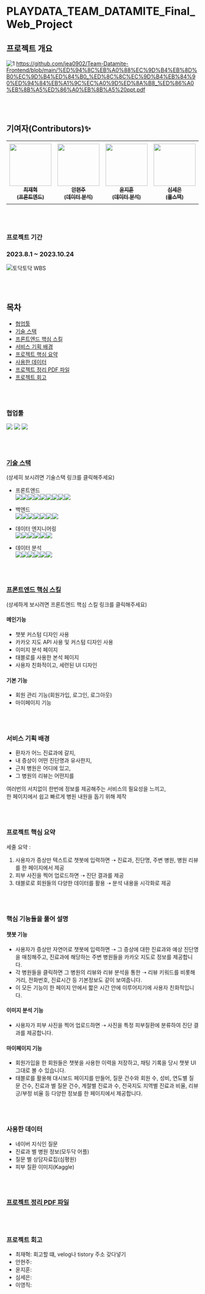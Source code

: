 # PLAYDATA_TEAM_DATAMITE_Final_Web_Project

## 프로젝트 개요
![1](https://github.com/jea0902/Team-Datamite-Frontend/assets/62950552/b4f99ad0-3ab2-49f0-84c6-52713c08e5c6)
https://github.com/jea0902/Team-Datamite-Frontend/blob/main/%ED%94%8C%EB%A0%88%EC%9D%B4%EB%8D%B0%EC%9D%B4%ED%84%B0_%ED%8C%8C%EC%9D%B4%EB%84%90%ED%94%84%EB%A1%9C%EC%A0%9D%ED%8A%B8_%ED%86%A0%EB%8B%A5%ED%86%A0%EB%8B%A5%20ppt.pdf

<br /><br />

## 기여자(Contributors)✨
<table>
  <tr>
    <td align="center"><a href="https://github.com/jea0902"><img src="https://avatars.githubusercontent.com/u/62950552?v=4" width="110px;" alt=""><br /><sub><b>최재혁</b> <br /> <b>(프론트엔드)</b></sub></td>
    <td align="center"><a href="https://github.com/AhnHz"><img src="https://avatars.githubusercontent.com/u/132975657?v=4" width="110px;" alt=""><br /><sub><b>안현주</b> <br /> <b>(데이터 분석)</b></sub></td>
    <td align="center"><a href="https://github.com/YoonJJuny"><img src="https://avatars.githubusercontent.com/u/134353451?v=4" width="110px;" alt=""><br /><sub><b>윤지훈</b> <br /> <b>(데이터 분석)</b></sub></td>
    <td align="center"><a href="https://github.com/sennee"><img src="https://avatars.githubusercontent.com/u/137972957?v=4" width="110px;" alt=""><br /><sub><b>심세은</b> <br /> <b>(풀스택)</b></sub></td>
    <td align="center"><a href="https://github.com/lee-young-jik"><img src="https://avatars.githubusercontent.com/u/91588673?v=4" width="120px;" alt=""><br /><sub><b>이영직</b> <br /> <b>(데이터 엔지니어링)</b></sub></td>
  </tr>
</table>

<br /><br />

### 프로젝트 기간
### 2023.8.1 ~ 2023.10.24
![토닥토닥 WBS](https://github.com/jea0902/Team-Datamite-Frontend/assets/62950552/59e5acb6-e04c-4d86-910a-77652204f52f)


<br /><br />

## 목차
- [협업툴](#협업툴)
- [기술 스택](#기술-스택)
- [프론트엔드 핵심 스킬](#프론트엔드-핵심-스킬)
- [서비스 기획 배경](#서비스-기획-배경)
- [프로젝트 핵심 요약](#프로젝트-핵심-요약)
- [사용한 데이터](#사용한-데이터)
- [프로젝트 정리 PDF 파일](#프로젝트-정리-PDF-파일)
- [프로젝트 회고](#프로젝트-회고)

<br /><br />

### 협업툴
<img src="https://img.shields.io/badge/Slack-4A154B?style=for-the-badge&logo=Slack&logoColor=white"> <img src="https://img.shields.io/badge/Notion-44C1C5?style=for-the-badge&logo=Notion&logoColor=white">
<img src="https://img.shields.io/badge/GitHub-2088FF?style=for-the-badge&logo=GitHub&logoColor=white">

<br /><br />

### [기술 스택](https://github.com/jea0902/Team-Datamite-Frontend/blob/main/technical_stack_only.pdf)
(상세히 보시려면 기술스택 링크를 클릭해주세요)

- 프론트엔드 <br />
<img src="https://img.shields.io/badge/react-61DAFB?style=for-the-badge&logo=react&logoColor=white"><img src="https://img.shields.io/badge/bootstrap-7952B3?style=for-the-badge&logo=bootstrap&logoColor=white"><img src="https://img.shields.io/badge/kakao-FFCD00?style=for-the-badge&logo=kakao&logoColor=white"><img src="https://img.shields.io/badge/reacthookform-EC5990?style=for-the-badge&logo=reacthookform&logoColor=white"><img src="https://img.shields.io/badge/axios-5A29E4?style=for-the-badge&logo=axios&logoColor=white"><img src="https://img.shields.io/badge/mui-007FFF?style=for-the-badge&logo=mui&logoColor=white"><img src="https://img.shields.io/badge/html5-E34F26?style=for-the-badge&logo=html5&logoColor=white"><img src="https://img.shields.io/badge/css3-1572B6?style=for-the-badge&logo=css3&logoColor=white"><img src="https://img.shields.io/badge/javascript-F7DF1E?style=for-the-badge&logo=javascript&logoColor=white">

- 백엔드 <br />
<img src="https://img.shields.io/badge/springboot-6DB33F?style=for-the-badge&logo=springboot&logoColor=white"><img src="https://img.shields.io/badge/amazonec2-FF9900?style=for-the-badge&logo=amazonec2&logoColor=white"><img src="https://img.shields.io/badge/jsonwebtokens-5586A4?style=for-the-badge&logo=jsonwebtokens&logoColor=white"><img src="https://img.shields.io/badge/redis-DC382D?style=for-the-badge&logo=redis&logoColor=white"><img src="https://img.shields.io/badge/fastapi-FF282D?style=for-the-badge&logo=fastapi&logoColor=white"><img src="https://img.shields.io/badge/mysql-4479A1?style=for-the-badge&logo=mysql&logoColor=white"><img src="https://img.shields.io/badge/gmail-EA4335?style=for-the-badge&logo=gmail&logoColor=white">

- 데이터 엔지니어링 <br />
<img src="https://img.shields.io/badge/apachespark-E25A1C?style=for-the-badge&logo=apachespark&logoColor=white"><img src="https://img.shields.io/badge/pandas-150458?style=for-the-badge&logo=pandas&logoColor=white"><img src="https://img.shields.io/badge/apacheairflow-017CEE?style=for-the-badge&logo=apacheairflow&logoColor=white"><img src="https://img.shields.io/badge/numpy-013243?style=for-the-badge&logo=numpy&logoColor=white"><img src="https://img.shields.io/badge/amazon S3-FF9900?style=for-the-badge&logo=amazon&logoColor=white"><img src="https://img.shields.io/badge/docker-2496ED?style=for-the-badge&logo=docker&logoColor=white">

- 데이터 분석 <br />
<img src="https://img.shields.io/badge/tableau-E97627?style=for-the-badge&logo=tableau&logoColor=white"><img src="https://img.shields.io/badge/pandas-150458?style=for-the-badge&logo=pandas&logoColor=white"><img src="https://img.shields.io/badge/tensorflow-FF6F00?style=for-the-badge&logo=tensorflow&logoColor=white"><img src="https://img.shields.io/badge/scikitlearn-149EF2?style=for-the-badge&logo=scikitlearn&logoColor=white"><img src="https://img.shields.io/badge/selenium-43B02A?style=for-the-badge&logo=selenium&logoColor=white"><img src="https://img.shields.io/badge/pytorch-EE4C2C?style=for-the-badge&logo=pytorch&logoColor=white">

<br /><br />

### [프론트엔드 핵심 스킬]()
(상세하게 보시려면 프론트엔드 핵심 스킬 링크를 클릭해주세요)
#### 메인기능
- 챗봇 커스텀 디자인 사용
- 카카오 지도 API 사용 및 커스텀 디자인 사용
- 이미지 분석 페이지
- 태블로를 사용한 본석 페이지
- 사용자 친화적이고, 세련된 UI 디자인

#### 기본 기능
- 회원 관리 기능(회원가입, 로그인, 로그아웃)
- 마이페이지 기능

<br /><br />

### 서비스 기획 배경
- 환자가 어느 진료과에 갈지,
- 내 증상이 어떤 진단명과 유사한지,
- 근처 병원은 어디에 있고,
- 그 병원의 리뷰는 어떤지를 <br />

여러번의 서치없이 한번에 정보를 제공해주는 서비스의 필요성을 느끼고,<br /> 한 페이지에서 쉽고 빠르게 병원 내원을 돕기 위해 제작

<br /><br />

### 프로젝트 핵심 요약

세줄 요약 : <br />
 1. 사용자가 증상만 텍스트로 챗봇에 입력하면 ➝ 진료과, 진단명, 주변 병원, 병원 리뷰를 한 페이지에서 제공
 2. 피부 사진을 찍어 업로드하면 ➝ 진단 결과를 제공
 3. 태블로로 회원들의 다양한 데이터를 활용 ➝ 분석 내용을 시각화로 제공

<br /><br />

### 핵심 기능들을 풀어 설명

#### 챗봇 기능
- 사용자가 증상만 자연어로 챗봇에 입력하면 ➝ 그 증상에 대한 진료과와 예상 진단명을 매칭해주고, 진료과에 해당하는 주변 병원들을 카카오 지도로 정보를 제공합니다.
- 각 병원들을 클릭하면 그 병원의 리뷰와 리뷰 분석을 통한 ➝  리뷰 키워드를 비롯해 거리, 전화번호, 진료시간 등 기본정보도 같이 보여줍니다.
- 이 모든 기능이 한 페이지 안에서 짧은 시간 안에 이루어지기에 사용자 친화적입니다.
#### 이미지 분석 기능
- 사용자가 피부 사진을 찍어 업로드하면 ➝ 사진을 특정 피부질환에 분류하여 진단 결과를 제공합니다.
#### 마이페이지 기능
- 회원가입을 한 회원들은 챗봇을 사용한 이력을 저장하고, 채팅 기록을 당시 챗봇 UI 그대로 볼 수 있습니다.
- 태블로를 활용해 대시보드 페이지를 만들어, 질문 건수와 회원 수, 성비, 연도별 질문 건수, 진료과 별 질문 건수, 계절별 진료과 수, 전국지도 지역별 진료과 비율, 리뷰 긍/부정 비율 등 다양한 정보를 한 페이지에서 제공합니다.

<br /><br />

### 사용한 데이터
- 네이버 지식인 질문
- 진료과 별 병원 정보(모두닥 어플)
- 질문 별 상담자료집(심평원)
- 피부 질환 이미지(Kaggle)

<br /><br />

### [프로젝트 정리 PDF 파일](https://github.com/jea0902/Team-Datamite-Frontend/blob/main/%ED%94%8C%EB%A0%88%EC%9D%B4%EB%8D%B0%EC%9D%B4%ED%84%B0_%ED%8C%8C%EC%9D%B4%EB%84%90%ED%94%84%EB%A1%9C%EC%A0%9D%ED%8A%B8_%ED%86%A0%EB%8B%A5%ED%86%A0%EB%8B%A5%20ppt.pdf)

<br /><br />

### 프로젝트 회고
- 최재혁: 회고할 떄, velog나 tistory 주소 갖다넣기
- 안현주:
- 윤지훈:
- 심세은:
- 이영직:





